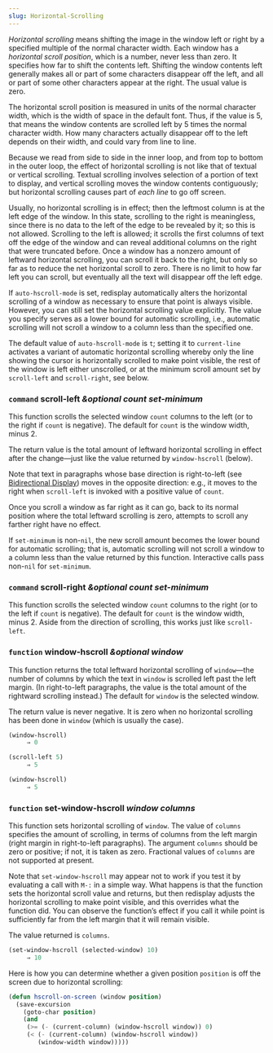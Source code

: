 ```yaml
---
slug: Horizontal-Scrolling
---
```


*Horizontal scrolling* means shifting the image in the window left or right by a specified multiple of the normal character width. Each window has a *horizontal scroll position*, which is a number, never less than zero. It specifies how far to shift the contents left. Shifting the window contents left generally makes all or part of some characters disappear off the left, and all or part of some other characters appear at the right. The usual value is zero.

The horizontal scroll position is measured in units of the normal character width, which is the width of space in the default font. Thus, if the value is 5, that means the window contents are scrolled left by 5 times the normal character width. How many characters actually disappear off to the left depends on their width, and could vary from line to line.

Because we read from side to side in the inner loop, and from top to bottom in the outer loop, the effect of horizontal scrolling is not like that of textual or vertical scrolling. Textual scrolling involves selection of a portion of text to display, and vertical scrolling moves the window contents contiguously; but horizontal scrolling causes part of *each line* to go off screen.

Usually, no horizontal scrolling is in effect; then the leftmost column is at the left edge of the window. In this state, scrolling to the right is meaningless, since there is no data to the left of the edge to be revealed by it; so this is not allowed. Scrolling to the left is allowed; it scrolls the first columns of text off the edge of the window and can reveal additional columns on the right that were truncated before. Once a window has a nonzero amount of leftward horizontal scrolling, you can scroll it back to the right, but only so far as to reduce the net horizontal scroll to zero. There is no limit to how far left you can scroll, but eventually all the text will disappear off the left edge.

If `auto-hscroll-mode` is set, redisplay automatically alters the horizontal scrolling of a window as necessary to ensure that point is always visible. However, you can still set the horizontal scrolling value explicitly. The value you specify serves as a lower bound for automatic scrolling, i.e., automatic scrolling will not scroll a window to a column less than the specified one.

The default value of `auto-hscroll-mode` is `t`; setting it to `current-line` activates a variant of automatic horizontal scrolling whereby only the line showing the cursor is horizontally scrolled to make point visible, the rest of the window is left either unscrolled, or at the minimum scroll amount set by `scroll-left` and `scroll-right`, see below.

### <span className="tag command">`command`</span> **scroll-left** *\&optional count set-minimum*

This function scrolls the selected window `count` columns to the left (or to the right if `count` is negative). The default for `count` is the window width, minus 2.

The return value is the total amount of leftward horizontal scrolling in effect after the change—just like the value returned by `window-hscroll` (below).

Note that text in paragraphs whose base direction is right-to-left (see [Bidirectional Display](/docs/elisp/Bidirectional-Display)) moves in the opposite direction: e.g., it moves to the right when `scroll-left` is invoked with a positive value of `count`.

Once you scroll a window as far right as it can go, back to its normal position where the total leftward scrolling is zero, attempts to scroll any farther right have no effect.

If `set-minimum` is non-`nil`, the new scroll amount becomes the lower bound for automatic scrolling; that is, automatic scrolling will not scroll a window to a column less than the value returned by this function. Interactive calls pass non-`nil` for `set-minimum`.

### <span className="tag command">`command`</span> **scroll-right** *\&optional count set-minimum*

This function scrolls the selected window `count` columns to the right (or to the left if `count` is negative). The default for `count` is the window width, minus 2. Aside from the direction of scrolling, this works just like `scroll-left`.

### <span className="tag function">`function`</span> **window-hscroll** *\&optional window*

This function returns the total leftward horizontal scrolling of `window`—the number of columns by which the text in `window` is scrolled left past the left margin. (In right-to-left paragraphs, the value is the total amount of the rightward scrolling instead.) The default for `window` is the selected window.

The return value is never negative. It is zero when no horizontal scrolling has been done in `window` (which is usually the case).

```lisp
(window-hscroll)
     ⇒ 0
```

```lisp
(scroll-left 5)
     ⇒ 5
```

```lisp
(window-hscroll)
     ⇒ 5
```

### <span className="tag function">`function`</span> **set-window-hscroll** *window columns*

This function sets horizontal scrolling of `window`. The value of `columns` specifies the amount of scrolling, in terms of columns from the left margin (right margin in right-to-left paragraphs). The argument `columns` should be zero or positive; if not, it is taken as zero. Fractional values of `columns` are not supported at present.

Note that `set-window-hscroll` may appear not to work if you test it by evaluating a call with `M-:` in a simple way. What happens is that the function sets the horizontal scroll value and returns, but then redisplay adjusts the horizontal scrolling to make point visible, and this overrides what the function did. You can observe the function’s effect if you call it while point is sufficiently far from the left margin that it will remain visible.

The value returned is `columns`.

```lisp
(set-window-hscroll (selected-window) 10)
     ⇒ 10
```

Here is how you can determine whether a given position `position` is off the screen due to horizontal scrolling:

```lisp
(defun hscroll-on-screen (window position)
  (save-excursion
    (goto-char position)
    (and
     (>= (- (current-column) (window-hscroll window)) 0)
     (< (- (current-column) (window-hscroll window))
        (window-width window)))))
```
